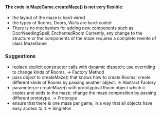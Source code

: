#### The code in MazeGame.createMaze() is not very flexible:
* the layout of the maze is hard-wired
* the types of Rooms, Doors, Walls are hard-coded
* There is no mechanism for adding new components such as DoorNeedingSpell, EnchantedRoom
Currently, any change to the structure or the components of the maze
requires a complete rewrite of class MazeGame

### Suggestions

* replace explicit constructor calls with dynamic dispatch; use overriding
to change kinds of Rooms. → Factory Method
* pass object to createMaze() that knows how to create Rooms; create
different kinds of Rooms by passing another object. → Abstract Factory
* parameterize createMaze() with prototypical Room object which it copies
and adds to the maze; change the maze composition by passing
different prototype. → Prototype
* ensure that there is one maze per game, in a way that all objects have
easy access to it.→ Singleton